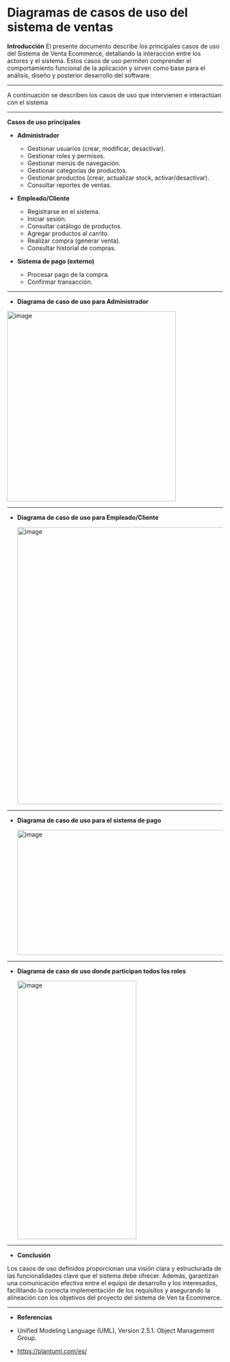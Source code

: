 # Diagramas de casos de uso del sistema de ventas 


**Introducción**
El presente documento describe los principales casos de uso del Sistema de Venta Ecommerce, detallando la interacción entre los actores y el sistema. Estos casos de uso permiten comprender el comportamiento funcional de la aplicación y sirven como base para el análisis, diseño y posterior desarrollo del software.

---

A continuación se describen los casos de uso que intervienen e interactúan con el sistema 

---

**Casos de uso principales**

- **Administrador** 
  - Gestionar usuarios (crear, modificar, desactivar).
  - Gestionar roles y permisos.
  - Gestionar menús de navegación.
  - Gestionar categorías de productos.
  - Gestionar productos (crear, actualizar stock, activar/desactivar).
  - Consultar reportes de ventas.


- **Empleado/Cliente** 
  - Registrarse en el sistema.
  - Iniciar sesión.
  - Consultar catálogo de productos.
  - Agregar productos al carrito.
  - Realizar compra (generar venta).
  - Consultar historial de compras.

- **Sistema de pago (externo)** 
  - Procesar pago de la compra.
  - Confirmar transacción.

 
---

- **Diagrama de caso de uso para Administrador**
  
<img width="394" height="444" alt="image" src="https://github.com/user-attachments/assets/291c2aa1-6e97-4c8d-b103-a20129c9dd1d" />

---

- **Diagrama de caso de uso para Empleado/Cliente**

  <img width="506" height="647" alt="image" src="https://github.com/user-attachments/assets/5b98a0bd-867b-44b1-9f2a-bf4bbfddfb7f" />

---

  - **Diagrama de caso de uso para el sistema de pago**

    <img width="604" height="292" alt="image" src="https://github.com/user-attachments/assets/fd46f9a7-1f63-4640-95f2-c8bf4126c9a5" />

---

- **Diagrama de caso de uso donde participan todos los roles**


    <img width="278" height="603" alt="image" src="https://github.com/user-attachments/assets/4ced030f-14b5-4d38-a873-694223f5c45d" />


---

- **Conclusión**
  
Los casos de uso definidos proporcionan una visión clara y estructurada de las funcionalidades clave que el sistema debe ofrecer. Además, garantizan una comunicación efectiva entre el equipo de desarrollo y los interesados, facilitando la correcta implementación de los requisitos y asegurando la alineación con los objetivos del proyecto del sistema de Ven ta Ecommerce.

---

- **Referencias**

- Unified Modeling Language (UML), Version 2.5.1. Object Management Group.
- https://plantuml.com/es/




